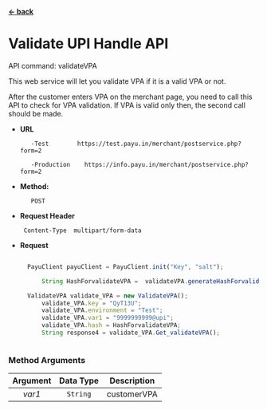 [**<- back**](https://github.com/payu-intrepos/web-sdk-java/blob/main/README.md)


# Validate UPI Handle API

API command: validateVPA

This web service will let you validate VPA if it is a valid VPA or not.

After the customer enters VPA on the merchant page, you need to call this API to check for VPA validation. If VPA is valid only then, the second call should be made.


* **URL**

         -Test        https://test.payu.in/merchant/postservice.php?form=2

         -Production	https://info.payu.in/merchant/postservice.php?form=2



* **Method:**

         POST


*  **Request Header**

        Content-Type  multipart/form-data


* **Request**

  ```javascript

    PayuClient payuClient = PayuClient.init("Key", "salt");

        String HashForvalidateVPA =  validateVPA.generateHashForvalidateVPA();

    ValidateVPA validate_VPA = new ValidateVPA();
        validate_VPA.key = "QyT13U";
        validate_VPA.environment = "Test";
        validate_VPA.var1 = "9999999999@upi";                           //customerVPA
        validate_VPA.hash = HashForvalidateVPA;
        String response4 = validate_VPA.Get_validateVPA();



  ```



### Method Arguments


| Argument | Data Type    | Description   |
|:--------:| :---: | :---: |
|  *var1*  | ```String```   | customerVPA |

